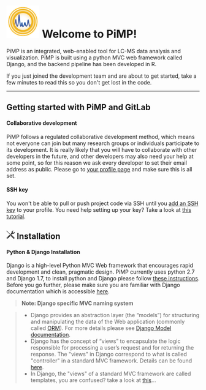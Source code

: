 ![alt text](django_projects/pimp/pimp/static/img/PiMP_logo.png) Welcome to PiMP!
===================

PiMP is an integrated, web-enabled tool for LC-MS data analysis and visualization.
PiMP is built using a python MVC web framework called Django, and the backend pipeline has been developed in R. 

If you just joined the development team and are about to get started, take a few minutes  to read this so you don't get lost in the code. 

----------

Getting started with PiMP and GitLab
-------------

#### Collaborative development
PiMP follows a regulated collaborative development method, which means not everyone can join but many research groups or individuals participate to its development. It is really likely that you will have to collaborate with other developers in the future, and other developers may also need your help at some point, so for this reason we ask every developer to set their email address as public. Please go to [your profile page](http://newtcrc-panda.ibls.gla.ac.uk/profile) and make sure this is all set.

#### SSH key
You won't be able to pull or push project code via SSH until you [add an SSH key](http://newtcrc-panda.ibls.gla.ac.uk/profile/keys/new) to your profile. You need help setting up your key? Take a look at [this tutorial](http://newtcrc-panda.ibls.gla.ac.uk/help/ssh/README). 


![alt text](django_projects/pimp/pimp/static/img/tool_icon.png) Installation
-------------

#### <i class="icon-cog"></i> Python & Django Installation

Django is a high-level Python MVC Web framework that encourages rapid development and clean, pragmatic design. 
PiMP currently uses python 2.7 and Django 1.7, to install python and Django please follow [these instructions](https://docs.djangoproject.com/en/1.7/intro/install/).
Before you go further, please make sure you are familiar with Django documentation which is accessible [here](https://docs.djangoproject.com/en/1.7/). 

> **Note: Django specific MVC naming system**

> -  Django provides an abstraction layer (the “models”) for structuring and manipulating the data of the Web application (commonly called [ORM](https://en.wikipedia.org/wiki/Object-relational_mapping)). For more details please see [Django Model documentation](https://docs.djangoproject.com/en/1.7/#the-model-layer).
> - Django has the concept of “views” to encapsulate the logic responsible for processing a user’s request and for returning the response.  The "views" in Django correspond to what is called "controller" in a standard MVC framework. Details can be found [here](https://docs.djangoproject.com/en/1.7/#the-view-layer).
> - In Django, the "views" of a standard MVC framework are called templates, you are confused? take a look at [this](https://docs.djangoproject.com/en/1.7/#the-template-layer)...